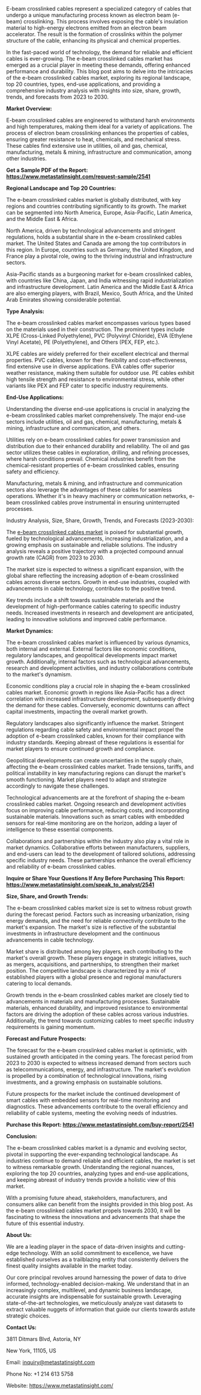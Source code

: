 ﻿E-beam crosslinked cables represent a specialized category of cables that undergo a unique manufacturing process known as electron beam (e-beam) crosslinking. This process involves exposing the cable's insulation material to high-energy electrons emitted from an electron beam accelerator. The result is the formation of crosslinks within the polymer structure of the cable, enhancing its physical and chemical properties.

In the fast-paced world of technology, the demand for reliable and efficient cables is ever-growing. The e-beam crosslinked cables market has emerged as a crucial player in meeting these demands, offering enhanced performance and durability. This blog post aims to delve into the intricacies of the e-beam crosslinked cables market, exploring its regional landscape, top 20 countries, types, end-use applications, and providing a comprehensive industry analysis with insights into size, share, growth, trends, and forecasts from 2023 to 2030.

**Market Overview:**

E-beam crosslinked cables are engineered to withstand harsh environments and high temperatures, making them ideal for a variety of applications. The process of electron beam crosslinking enhances the properties of cables, ensuring greater resistance to heat, chemicals, and mechanical stress. These cables find extensive use in utilities, oil and gas, chemical, manufacturing, metals & mining, infrastructure and communication, among other industries.

**Get a Sample PDF of the Report: <https://www.metastatinsight.com/request-sample/2541>** 

**Regional Landscape and Top 20 Countries:**

The e-beam crosslinked cables market is globally distributed, with key regions and countries contributing significantly to its growth. The market can be segmented into North America, Europe, Asia-Pacific, Latin America, and the Middle East & Africa.

North America, driven by technological advancements and stringent regulations, holds a substantial share in the e-beam crosslinked cables market. The United States and Canada are among the top contributors in this region. In Europe, countries such as Germany, the United Kingdom, and France play a pivotal role, owing to the thriving industrial and infrastructure sectors.

Asia-Pacific stands as a burgeoning market for e-beam crosslinked cables, with countries like China, Japan, and India witnessing rapid industrialization and infrastructure development. Latin America and the Middle East & Africa are also emerging players, with Brazil, Mexico, South Africa, and the United Arab Emirates showing considerable potential.

**Type Analysis:**

The e-beam crosslinked cables market encompasses various types based on the materials used in their construction. The prominent types include XLPE (Cross-Linked Polyethylene), PVC (Polyvinyl Chloride), EVA (Ethylene Vinyl Acetate), PE (Polyethylene), and Others (PEX, FEP, etc.).

XLPE cables are widely preferred for their excellent electrical and thermal properties. PVC cables, known for their flexibility and cost-effectiveness, find extensive use in diverse applications. EVA cables offer superior weather resistance, making them suitable for outdoor use. PE cables exhibit high tensile strength and resistance to environmental stress, while other variants like PEX and FEP cater to specific industry requirements.

**End-Use Applications:**

Understanding the diverse end-use applications is crucial in analyzing the e-beam crosslinked cables market comprehensively. The major end-use sectors include utilities, oil and gas, chemical, manufacturing, metals & mining, infrastructure and communication, and others.

Utilities rely on e-beam crosslinked cables for power transmission and distribution due to their enhanced durability and reliability. The oil and gas sector utilizes these cables in exploration, drilling, and refining processes, where harsh conditions prevail. Chemical industries benefit from the chemical-resistant properties of e-beam crosslinked cables, ensuring safety and efficiency.

Manufacturing, metals & mining, and infrastructure and communication sectors also leverage the advantages of these cables for seamless operations. Whether it's in heavy machinery or communication networks, e-beam crosslinked cables prove instrumental in ensuring uninterrupted processes.

Industry Analysis, Size, Share, Growth, Trends, and Forecasts (2023-2030):

The [e-beam crosslinked cables market](https://www.metastatinsight.com/report/e-beam-crosslinked-cables-market/2541) is poised for substantial growth, fueled by technological advancements, increasing industrialization, and a growing emphasis on sustainable and reliable solutions. The industry analysis reveals a positive trajectory with a projected compound annual growth rate (CAGR) from 2023 to 2030.

The market size is expected to witness a significant expansion, with the global share reflecting the increasing adoption of e-beam crosslinked cables across diverse sectors. Growth in end-use industries, coupled with advancements in cable technology, contributes to the positive trend.

Key trends include a shift towards sustainable materials and the development of high-performance cables catering to specific industry needs. Increased investments in research and development are anticipated, leading to innovative solutions and improved cable performance.

**Market Dynamics:**

The e-beam crosslinked cables market is influenced by various dynamics, both internal and external. External factors like economic conditions, regulatory landscapes, and geopolitical developments impact market growth. Additionally, internal factors such as technological advancements, research and development activities, and industry collaborations contribute to the market's dynamism.

Economic conditions play a crucial role in shaping the e-beam crosslinked cables market. Economic growth in regions like Asia-Pacific has a direct correlation with increased infrastructure development, subsequently driving the demand for these cables. Conversely, economic downturns can affect capital investments, impacting the overall market growth.

Regulatory landscapes also significantly influence the market. Stringent regulations regarding cable safety and environmental impact propel the adoption of e-beam crosslinked cables, known for their compliance with industry standards. Keeping abreast of these regulations is essential for market players to ensure continued growth and compliance.

Geopolitical developments can create uncertainties in the supply chain, affecting the e-beam crosslinked cables market. Trade tensions, tariffs, and political instability in key manufacturing regions can disrupt the market's smooth functioning. Market players need to adapt and strategize accordingly to navigate these challenges.

Technological advancements are at the forefront of shaping the e-beam crosslinked cables market. Ongoing research and development activities focus on improving cable performance, reducing costs, and incorporating sustainable materials. Innovations such as smart cables with embedded sensors for real-time monitoring are on the horizon, adding a layer of intelligence to these essential components.

Collaborations and partnerships within the industry also play a vital role in market dynamics. Collaborative efforts between manufacturers, suppliers, and end-users can lead to the development of tailored solutions, addressing specific industry needs. These partnerships enhance the overall efficiency and reliability of e-beam crosslinked cables.

**Inquire or Share Your Questions If Any Before Purchasing This Report: <https://www.metastatinsight.com/speak_to_analyst/2541>** 

**Size, Share, and Growth Trends:**

The e-beam crosslinked cables market size is set to witness robust growth during the forecast period. Factors such as increasing urbanization, rising energy demands, and the need for reliable connectivity contribute to the market's expansion. The market's size is reflective of the substantial investments in infrastructure development and the continuous advancements in cable technology.

Market share is distributed among key players, each contributing to the market's overall growth. These players engage in strategic initiatives, such as mergers, acquisitions, and partnerships, to strengthen their market position. The competitive landscape is characterized by a mix of established players with a global presence and regional manufacturers catering to local demands.

Growth trends in the e-beam crosslinked cables market are closely tied to advancements in materials and manufacturing processes. Sustainable materials, enhanced durability, and improved resistance to environmental factors are driving the adoption of these cables across various industries. Additionally, the trend towards customizing cables to meet specific industry requirements is gaining momentum.

**Forecast and Future Prospects:**

The forecast for the e-beam crosslinked cables market is optimistic, with sustained growth anticipated in the coming years. The forecast period from 2023 to 2030 is expected to witness increased demand from sectors such as telecommunications, energy, and infrastructure. The market's evolution is propelled by a combination of technological innovations, rising investments, and a growing emphasis on sustainable solutions.

Future prospects for the market include the continued development of smart cables with embedded sensors for real-time monitoring and diagnostics. These advancements contribute to the overall efficiency and reliability of cable systems, meeting the evolving needs of industries.

**Purchase this Report: <https://www.metastatinsight.com/buy-report/2541>** 

**Conclusion:**

The e-beam crosslinked cables market is a dynamic and evolving sector, pivotal in supporting the ever-expanding technological landscape. As industries continue to demand reliable and efficient cables, the market is set to witness remarkable growth. Understanding the regional nuances, exploring the top 20 countries, analyzing types and end-use applications, and keeping abreast of industry trends provide a holistic view of this market.

With a promising future ahead, stakeholders, manufacturers, and consumers alike can benefit from the insights provided in this blog post. As the e-beam crosslinked cables market propels towards 2030, it will be fascinating to witness the innovations and advancements that shape the future of this essential industry.

**About Us:**

We are a leading player in the space of data-driven insights and cutting-edge technology. With an solid commitment to excellence, we have established ourselves as a trailblazing entity that consistently delivers the finest quality insights available in the market today.

Our core principal revolves around harnessing the power of data to drive informed, technology-enabled decision-making. We understand that in an increasingly complex, multilevel, and dynamic business landscape, accurate insights are indispensable for sustainable growth. Leveraging state-of-the-art technologies, we meticulously analyze vast datasets to extract valuable nuggets of information that guide our clients towards astute strategic choices.

**Contact Us:**

3811 Ditmars Blvd, Astoria, NY

New York, 11105, US

Email: inquiry@metastatinsight.com

Phone No: +1 214 613 5758

Website: <https://www.metastatinsight.com/>
